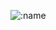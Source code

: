 ![:name]([https://count.getloli.com/@havenyoung1?name=havenyoung1&theme=original-old&padding=7&offset=0&align=top&scale=1&pixelated=1&darkmode=auto])

